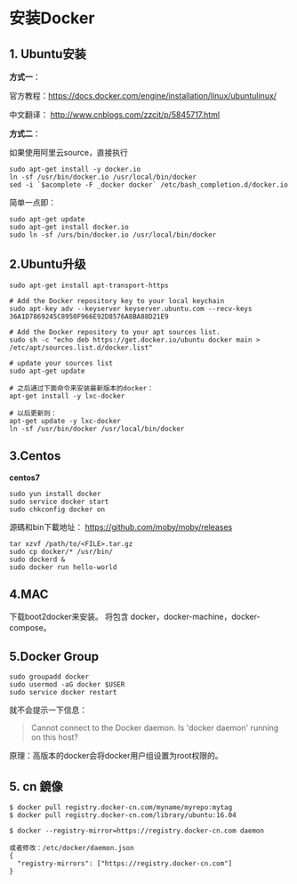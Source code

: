 # 安装Docker

## 1. Ubuntu安装

**方式一**：

官方教程：https://docs.docker.com/engine/installation/linux/ubuntulinux/

中文翻译：
http://www.cnblogs.com/zzcit/p/5845717.html 

**方式二**：

如果使用阿里云source，直接执行
```
sudo apt-get install -y docker.io
ln -sf /usr/bin/docker.io /usr/local/bin/docker
sed -i `$acomplete -F _docker docker` /etc/bash_completion.d/docker.io
```

简单一点即：
```
sudo apt-get update
sudo apt-get install docker.io
sudo ln -sf /urs/bin/docker.io /usr/local/bin/docker
```


## 2.Ubuntu升级

```
sudo apt-get install apt-transport-https

# Add the Docker repository key to your local keychain
sudo apt-key adv --keyserver keyserver.ubuntu.com --recv-keys 36A1D7869245C8950F966E92D8576A8BA88D21E9

# Add the Docker repository to your apt sources list.
sudo sh -c "echo deb https://get.docker.io/ubuntu docker main > /etc/apt/sources.list.d/docker.list"

# update your sources list
sudo apt-get update

# 之后通过下面命令来安装最新版本的docker：
apt-get install -y lxc-docker

# 以后更新则：
apt-get update -y lxc-docker
ln -sf /usr/bin/docker /usr/local/bin/docker
```

## 3.Centos

**centos7**

```
sudo yun install docker
sudo service docker start
sudo chkconfig docker on
```

源碼和bin下載地址：
https://github.com/moby/moby/releases
```shell
tar xzvf /path/to/<FILE>.tar.gz
sudo cp docker/* /usr/bin/
sudo dockerd &
sudo docker run hello-world
```
## 4.MAC

下载boot2docker来安装。
将包含 docker，docker-machine，docker-compose。

## 5.Docker Group

```
sudo groupadd docker
sudo usermod -aG docker $USER
sudo service docker restart
```

就不会提示一下信息：
>Cannot connect to the Docker daemon. Is 'docker daemon' running on this host?

原理：高版本的docker会将docker用户组设置为root权限的。

## 5. cn 鏡像
```shell
$ docker pull registry.docker-cn.com/myname/myrepo:mytag
$ docker pull registry.docker-cn.com/library/ubuntu:16.04

$ docker --registry-mirror=https://registry.docker-cn.com daemon

或者修改：/etc/docker/daemon.json
{
  "registry-mirrors": ["https://registry.docker-cn.com"]
}
```